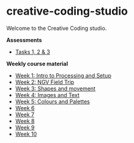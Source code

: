 # creative-coding-studio
Welcome to the Creative Coding studio.

**Assessments**
  - [Tasks 1, 2 & 3](https://github.com/melaniehuang/creative-coding-studio/blob/master/course-material/assignments.md)
  
**Weekly course material**
  - [Week 1: Intro to Processing and Setup](https://github.com/melaniehuang/creative-coding-studio/blob/master/course-material/week-01.md)
  - [Week 2: NGV Field Trip](https://github.com/melaniehuang/creative-coding-studio/blob/master/course-material/week-02.md)
  - [Week 3: Shapes and movement](https://github.com/melaniehuang/creative-coding-studio/blob/master/course-material/week-03.md)
  - [Week 4: Images and Text](https://github.com/melaniehuang/creative-coding-studio/blob/master/course-material/week-04.md)
  - [Week 5: Colours and Palettes](https://github.com/melaniehuang/creative-coding-studio/blob/master/course-material/week-05.md)
  - [Week 6](https://github.com/melaniehuang/creative-coding-studio/blob/master/course-material/week-06.md)
  - [Week 7](https://github.com/melaniehuang/creative-coding-studio/blob/master/course-material/week-07.md)
  - [Week 8](https://github.com/melaniehuang/creative-coding-studio/blob/master/course-material/week-08.md)
  - [Week 9](https://github.com/melaniehuang/creative-coding-studio/blob/master/course-material/week-09.md)
  - [Week 10](https://github.com/melaniehuang/creative-coding-studio/blob/master/course-material/week-10.md)
